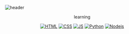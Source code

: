 <!--
**jikwan0327/jikwan0327** is a ✨ _special_ ✨ repository because its `README.md` (this file) appears on your GitHub profile.

Here are some ideas to get you started:

- 🔭 I’m currently working on ...
- 🌱 I’m currently learning ...
- 👯 I’m looking to collaborate on ...
- 🤔 I’m looking for help with ...
- 💬 Ask me about ...
- 📫 How to reach me: ...
- 😄 Pronouns: ...
- ⚡ Fun fact: ...
-->
![header](https://capsule-render.vercel.app/api?type=waving&color=gradient&height=300&section=header&text=jikwan0327🎨&fontSize=70)

<div align=center>
learning


[![HTML](https://img.shields.io/badge/HTML5-E34F26?style=flat-square&logo=HTML5&logoColor=white)](github.com/jikwan0327/todolist)
[![CSS](https://img.shields.io/badge/CSS3-1572B6?style=flat-square&logo=CSS3&logoColor=white)](github.com/jikwan0327/todolist)
[![JS](https://img.shields.io/badge/JavaScript-F7DF1E?style=flat-square&logo=JavaScript&logoColor=black)](github.com/jikwan0327/todolist)
[![Python](https://img.shields.io/badge/Python-3776AB?style=flat-square&logo=Python&logoColor=black)](github.com/jikwan0327/todolist)
[![Nodejs](https://img.shields.io/badge/Node.js-339933?style=flat-square&logo=Node.js&logoColor=white)](github.com/jikwan0327/todolist)


</div>

